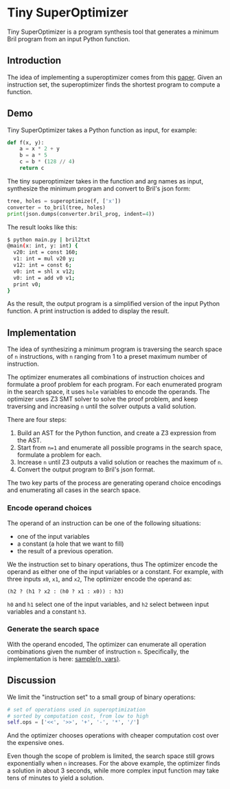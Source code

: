 # Tiny SuperOptimizer

Tiny SuperOptimizer is a program synthesis tool that generates a minimum Bril program from an input Python function.

## Introduction

The idea of implementing a superoptimizer comes from this [paper](https://dl.acm.org/doi/10.1145/36177.36194). Given an instruction set, the superoptimizer finds the shortest program to compute a function. 

## Demo

Tiny SuperOptimizer takes a Python function as input, for example:
```python
def f(x, y):
    a = x * 2 + y
    b = a * 5
    c = b * (128 // 4)
    return c
```

The tiny superoptimizer takes in the function and arg names as input, synthesize the minimum program and convert to Bril's json form:

```python
tree, holes = superoptimize(f, ['x'])
converter = to_bril(tree, holes)
print(json.dumps(converter.bril_prog, indent=4))
```

The result looks like this:

```sh
$ python main.py | bril2txt
@main(x: int, y: int) {
  v20: int = const 160;
  v1: int = mul v20 y;
  v12: int = const 6;
  v0: int = shl x v12;
  v0: int = add v0 v1;
  print v0;
}
```

As the result, the output program is a simplified version of the input Python function. A print instruction is added to display the result.

## Implementation

The idea of synthesizing a minimum program is traversing the search space of `n` instructions, with `n` ranging from 1 to a preset maximum number of instruction. 

The optimizer enumerates all combinations of instruction choices and formulate a proof problem for each program.
For each enumerated program in the search space, it uses `hole` variables to encode the operands. The optimizer uses Z3 SMT solver to solve the proof problem, and keep traversing and increasing `n` until the solver outputs a valid solution. 

There are four steps: 
1. Build an AST for the Python function, and create a Z3 expression from the AST.
2. Start from `n=1` and enumerate all possible programs in the search space, formulate a problem for each.
3. Increase `n` until Z3 outputs a valid solution or reaches the maximum of `n`.
4. Convert the output program to Bril's json format.

The two key parts of the process are generating operand choice encodings and enumerating all cases in the search space.

### Encode operand choices
The operand of an instruction can be one of the following situations:
- one of the input variables
- a constant (a hole that we want to fill)
- the result of a previous operation.

We the instruction set to binary operations, thus The optimizer encode the operand as either one of the input variables or a constant. For example, with three inputs `x0`, `x1`, and `x2`, The optimizer encode the operand as:

```
(h2 ? (h1 ? x2 : (h0 ? x1 : x0)) : h3)
```

`h0` and `h1` select one of the input variables, and `h2` select between input variables and a constant `h3`.

### Generate the search space

With the operand encoded, The optimizer can enumerate all operation combinations given the number of instruction `n`. 
Specifically, the implementation is here: [sample(n, vars)](https://github.com/zzzDavid/CS6120-A13/blob/main/search_space.py#L35).

## Discussion

We limit the "instruction set" to a small group of binary operations:
```python
# set of operations used in superoptimization
# sorted by computation cost, from low to high
self.ops = ['<<', '>>', '+', '-', '*', '/']
```
And the optimizer chooses operations with cheaper computation cost over the expensive ones.

Even though the scope of problem is limited, the search space still grows exponentially when `n` increases. For the above example, the optimizer finds a solution in about 3 seconds, while more complex input function may take tens of minutes to yield a solution.
